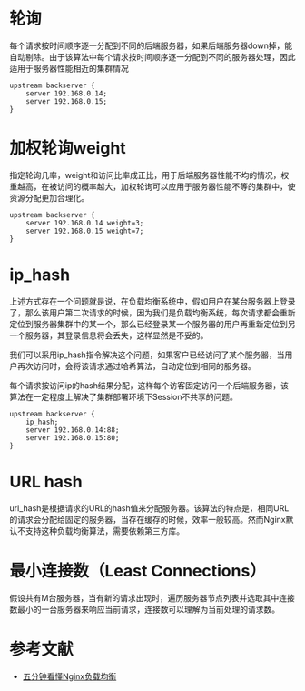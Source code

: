 # 轮询
每个请求按时间顺序逐一分配到不同的后端服务器，如果后端服务器down掉，能自动剔除。由于该算法中每个请求按时间顺序逐一分配到不同的服务器处理，因此适用于服务器性能相近的集群情况
```
upstream backserver {
    server 192.168.0.14;
    server 192.168.0.15;
}
```

# 加权轮询weight
指定轮询几率，weight和访问比率成正比，用于后端服务器性能不均的情况，权重越高，在被访问的概率越大，加权轮询可以应用于服务器性能不等的集群中，使资源分配更加合理化。
```
upstream backserver {
    server 192.168.0.14 weight=3;
    server 192.168.0.15 weight=7;
}
```

# ip_hash
上述方式存在一个问题就是说，在负载均衡系统中，假如用户在某台服务器上登录了，那么该用户第二次请求的时候，因为我们是负载均衡系统，每次请求都会重新定位到服务器集群中的某一个，那么已经登录某一个服务器的用户再重新定位到另一个服务器，其登录信息将会丢失，这样显然是不妥的。  

我们可以采用ip_hash指令解决这个问题，如果客户已经访问了某个服务器，当用户再次访问时，会将该请求通过哈希算法，自动定位到相同的服务器。  

每个请求按访问ip的hash结果分配，这样每个访客固定访问一个后端服务器，该算法在一定程度上解决了集群部署环境下Session不共享的问题。
```
upstream backserver {
    ip_hash;
    server 192.168.0.14:88;
    server 192.168.0.15:80;
}
```

# URL hash
url_hash是根据请求的URL的hash值来分配服务器。该算法的特点是，相同URL的请求会分配给固定的服务器，当存在缓存的时候，效率一般较高。然而Nginx默认不支持这种负载均衡算法，需要依赖第三方库。
    
# 最小连接数（Least Connections）
假设共有M台服务器，当有新的请求出现时，遍历服务器节点列表并选取其中连接数最小的一台服务器来响应当前请求，连接数可以理解为当前处理的请求数。

# 参考文献
- [五分钟看懂Nginx负载均衡](https://juejin.cn/post/6844904106541203464)